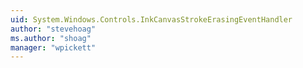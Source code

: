 ```yaml
---
uid: System.Windows.Controls.InkCanvasStrokeErasingEventHandler
author: "stevehoag"
ms.author: "shoag"
manager: "wpickett"
---
```

